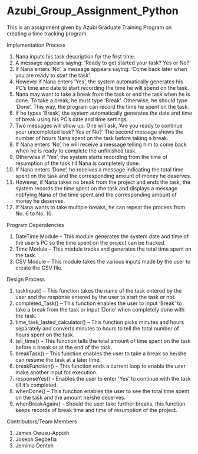 # Azubi_Group_Assignment_Python
This is an assignment given by Azubi Graduate Training Program on creating a time tracking program.


Implementation Process
1. Nana inputs his task description for the first time.
2. A message appears saying: ‘Ready to get started your task? Yes or No?’
3. If Nana enters ‘No’, a message appears saying: ‘Come back later when you are ready to start the task’.
4. However if Nana enters ‘Yes’, the system automatically generates his PC’s time and date to start recording the time he will spend on the task.
5. Nana may want to take a break from the task or end the task when he is done. To take a break, he must type ‘Break’. Otherwise, he should type ‘Done’. This way, the program can record the time he spent on the task.
6. If he types ‘Break’, the system automatically generates the date and time of break using his PC’s date and time settings.
7. Two messages will show up. One will ask, ‘Are you ready to continue your uncompleted task? Yes or No?’ The second message shows the number of hours Nana spent on the task before taking a break.
8. If Nana enters ‘No’, he will receive a message telling him to come back when he is ready to complete the unfinished task.
9. Otherwise if ‘Yes’, the system starts recording from the time of resumption of the task till Nana is completely done. 
10. If Nana enters ‘Done’, he receives a message indicating the total time spent on the task and the corresponding amount of money he deserves. 
11. However, if Nana takes no break from the project and ends the task, the system records the time spent on the task and displays a message notifying Nana of the time spent and the corresponding amount of money he deserves.
12. If Nana wants to take multiple breaks, he can repeat the process from No. 6 to No. 10.


Program Dependencies
1. DateTime Module – This module generates the system date and time of the user’s PC so the time spent on the project can be tracked.
2. Time Module – This module tracks and generates the total time spent on the task.
3. CSV Module – This module takes the various inputs made by the user to create the CSV file.


Design Process
1. taskInput() – This function takes the name of the task entered by the user and the response entered by the user to start the task or not.
2. completed_Task() – This function enables the user to input ‘Break’ to take a break from the task or input ‘Done’ when completely done with the task.
3. time_task_lasted_calculator() – This function picks minutes and hours separately and converts minutes to hours to tell the total number of hours spent on the task.
4. tell_time() – This function tells the total amount of time spent on the task before a break or at the end of the task.
5. breakTask() – This function enables the user to take a break so he/she can resume the task at a later time.
6. breakFunction() – This function ends a current loop to enable the user make another input for execution.
7. responseYes() – Enables the user to enter ‘Yes’ to continue with the task till it’s completed.
8. whenDone() – This function enables the user to see the total time spent on the task and the amount he/she deserves.
9. whenBreakAgain() – Should the user take further breaks, this function keeps records of break time and time of resumption of the project.


Contributors/Team Members
1. James Owusu-Appiah
2. Joseph Segbefia
3. Jemima Denteh

